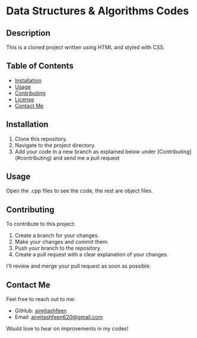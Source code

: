 # Data Structures & Algorithms Codes

## Description

This is a cloned project written using HTML and styled with CSS.

## Table of Contents

- [Installation](#installation)
- [Usage](#usage)
- [Contributing](#contributing)
- [License](#license)
- [Contact Me](#contact-me)
 

## Installation

1. Clone this repository.
2. Navigate to the project directory.
3. Add your code in a new branch as explained below under [Contributing] (#contributing) and send me a pull request

## Usage

Open the .cpp files to see the code, the rest are object files. 


## Contributing

To contribute to this project:

1. Create a branch for your changes.
2. Make your changes and commit them.
3. Push your branch to the repository.
4. Create a pull request with a clear explanation of your changes.

I'll review and merge your pull request as soon as possible.


## Contact Me

Feel free to reach out to me:

- GitHub: [airejtashfeen](https://github.com/airejtashfeen)
- Email: [airejtashfeen620@gmail.com](mailto:airejtashfeen620@gmail.com)

Would love to hear on improvements in my codes!


